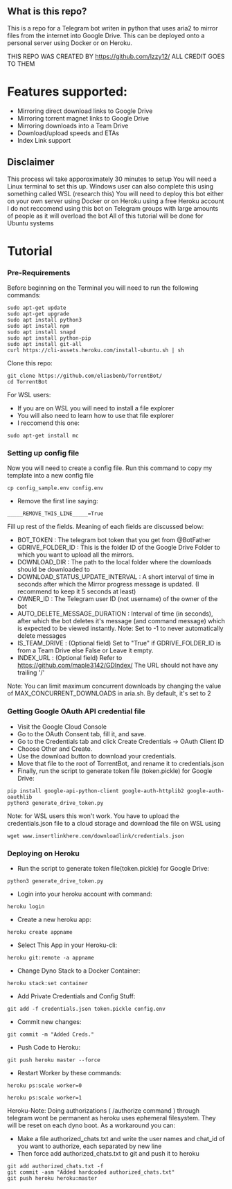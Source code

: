 ## What is this repo?
This is a repo for a Telegram bot writen in python that uses aria2 to mirror files from the internet into Google Drive. This can be deployed onto a personal server using Docker or on Heroku.

THIS REPO WAS CREATED BY https://github.com/lzzy12/ ALL CREDIT GOES TO THEM

# Features supported:
- Mirroring direct download links to Google Drive
- Mirroring torrent magnet links to Google Drive
- Mirroring downloads into a Team Drive
- Download/upload speeds and ETAs
- Index Link support

## Disclaimer
This process wil take apporoximately 30 minutes to setup
You will need a Linux terminal to set this up. Windows user can also complete this using something called WSL (research this)
You will need to deploy this bot either on your own server using Docker or on Heroku using a free Heroku account
I do not reccomend using this bot on Telegram groups with large amounts of people as it will overload the bot
All of this tutorial will be done for Ubuntu systems

# Tutorial
### Pre-Requirements
Before beginning on the Terminal you will need to run the following commands:
```
sudo apt-get update
sudo apt-get upgrade
sudo apt install python3
sudo apt install npm
sudo apt install snapd
sudo apt install python-pip
sudo apt install git-all
curl https://cli-assets.heroku.com/install-ubuntu.sh | sh
```
Clone this repo:
```
git clone https://github.com/eliasbenb/TorrentBot/
cd TorrentBot
```
For WSL users:
- If you are on WSL you will need to install a file explorer
- You will also need to learn how to use that file explorer
- I reccomend this one:
```
sudo apt-get install mc
```
### Setting up config file
Now you will need to create a config file. Run this command to copy my template into a new config file
```
cp config_sample.env config.env
```
- Remove the first line saying:
```
_____REMOVE_THIS_LINE_____=True
```
Fill up rest of the fields. Meaning of each fields are discussed below:
- BOT_TOKEN : The telegram bot token that you get from @BotFather
- GDRIVE_FOLDER_ID : This is the folder ID of the Google Drive Folder to which you want to upload all the mirrors.
- DOWNLOAD_DIR : The path to the local folder where the downloads should be downloaded to
- DOWNLOAD_STATUS_UPDATE_INTERVAL : A short interval of time in seconds after which the Mirror progress message is updated. (I recommend to keep it 5 seconds at least)  
- OWNER_ID : The Telegram user ID (not username) of the owner of the bot
- AUTO_DELETE_MESSAGE_DURATION : Interval of time (in seconds), after which the bot deletes it's message (and command message) which is expected to be viewed instantly. Note: Set to -1 to never automatically delete messages
- IS_TEAM_DRIVE : (Optional field) Set to "True" if GDRIVE_FOLDER_ID is from a Team Drive else False or Leave it empty. 
- INDEX_URL : (Optional field) Refer to https://github.com/maple3142/GDIndex/ The URL should not have any trailing '/'

Note: You can limit maximum concurrent downloads by changing the value of MAX_CONCURRENT_DOWNLOADS in aria.sh. By default, it's set to 2
 
### Getting Google OAuth API credential file

- Visit the Google Cloud Console
- Go to the OAuth Consent tab, fill it, and save.
- Go to the Credentials tab and click Create Credentials -> OAuth Client ID
- Choose Other and Create.
- Use the download button to download your credentials.
- Move that file to the root of TorrentBot, and rename it to credentials.json
- Finally, run the script to generate token file (token.pickle) for Google Drive:
```
pip install google-api-python-client google-auth-httplib2 google-auth-oauthlib
python3 generate_drive_token.py
```
Note: for WSL users this won't work. You have to upload the credentials.json file to a cloud storage and download the file on WSL using 
```
wget www.insertlinkhere.com/downloadlink/credentials.json
```
### Deploying on Heroku
- Run the script to generate token file(token.pickle) for Google Drive:
```
python3 generate_drive_token.py
```
- Login into your heroku account with command:
```
heroku login
```
- Create a new heroku app:
```
heroku create appname	
```
- Select This App in your Heroku-cli: 
```
heroku git:remote -a appname
```
- Change Dyno Stack to a Docker Container:
```
heroku stack:set container
```
- Add Private Credentials and Config Stuff:
```
git add -f credentials.json token.pickle config.env
```
- Commit new changes:
```
git commit -m "Added Creds."
```
- Push Code to Heroku:
```
git push heroku master --force
```
- Restart Worker by these commands:
```
heroku ps:scale worker=0
```
```
heroku ps:scale worker=1	 	
```
Heroku-Note: Doing authorizations ( /authorize command ) through telegram wont be permanent as heroku uses ephemeral filesystem. They will be reset on each dyno boot. As a workaround you can:
- Make a file authorized_chats.txt and write the user names and chat_id of you want to authorize, each separated by new line
- Then force add authorized_chats.txt to git and push it to heroku
```
git add authorized_chats.txt -f
git commit -asm "Added hardcoded authorized_chats.txt"
git push heroku heroku:master
```

